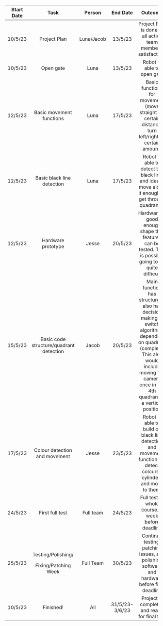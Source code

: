 |**Start Date**|**Task**|**Person**|**End Date**|**Outcome**|**Progress**|
| :-: | :-: | :-: | :-: | :-: | :-: |
|10/5/23|Project Plan|Luna/Jacob|13/5/23|Project Plan is done to all active team member’s satisfaction.|| |
|10/5/23|Open gate|Luna|13/5/23|Robot is able to open gate|| |
|12/5/23|Basic movement functions|Luna|17/5/23|Basic functions for movement (move straight for certain distance, turn left/right by certain amount)|| |
|12/5/23|Basic black line detection|Luna|17/5/23|Robot is able to detect the black line, and ideally move along it enough to get through quadrant 2|| |
|12/5/23|Hardware prototype|Jesse|20/5/23|Hardware in good enough shape that features can be tested. This is possibly going to be quite difficult|| |
|15/5/23|Basic code structure/quadrant detection|Jacob|20/5/23|Main function has structure. It also has decision making to switch algorithms depending on quadrant (complex). This also would include moving the camera once in the 4th quadrant to a vertical position|| |
|17/5/23|Colour detection and movement|Jesse|23/5/23|Robot is able to build on black line detection and movement functions to detect coloured cylinders and move to them.|| |
|24/5/23|First full test|Full team |24/5/23|Full test of whole course. 1 week before deadline|| |
|25/5/23|<p>Testing/Polishing/</p><p>Fixing/Patching Week</p>|Full Team|30/5/23|Continue testing, patching issues, and polishing software and hardware before final deadline|| |
|10/5/23|Finished!|All|31/5/23-3/6/23|Project is completed and ready for final test|| |
